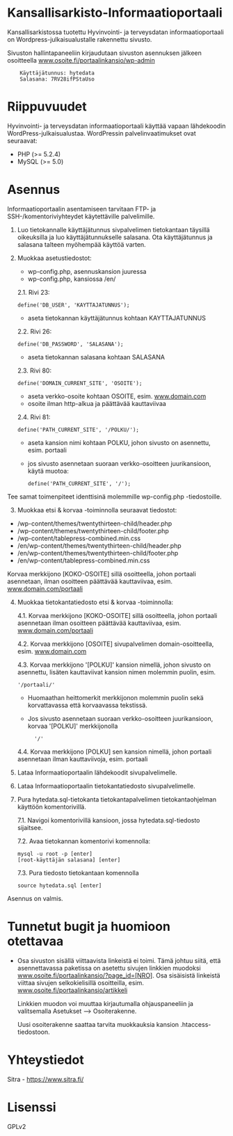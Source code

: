 # Kansallisarkisto-Informaatioportaali

Kansallisarkistossa tuotettu Hyvinvointi- ja terveysdatan informaatioportaali on Wordpress-julkaisualustalle rakennettu sivusto.

Sivuston hallintapaneeliin kirjaudutaan sivuston asennuksen jälkeen osoitteella www.osoite.fi/portaalinkansio/wp-admin

		Käyttäjätunnus: hytedata
		Salasana: 7RV28ifPStaUso

# Riippuvuudet

Hyvinvointi- ja terveysdatan informaatioportaali käyttää vapaan lähdekoodin WordPress-julkaisualustaa. WordPressin palvelinvaatimukset ovat seuraavat:

- PHP (>= 5.2.4)
- MySQL (>= 5.0)

# Asennus

Informaatioportaalin asentamiseen tarvitaan FTP- ja SSH-/komentoriviyhteydet käytettäville palvelimille.

1.	Luo tietokannalle käyttäjätunnus sivpalvelimen tietokantaan täysillä oikeuksilla ja luo käyttäjätunnukselle salasana. Ota käyttäjätunnus ja salasana talteen myöhempää käyttöä varten.

2.	Muokkaa asetustiedostot:
	- wp-config.php, asennuskansion juuressa
	- wp-config.php, kansiossa /en/



	2.1. Rivi 23:

		define('DB_USER', 'KAYTTAJATUNNUS');
	-	aseta tietokannan käyttäjätunnus kohtaan KAYTTAJATUNNUS


	2.2. Rivi 26:

		define('DB_PASSWORD', 'SALASANA');
	-	aseta tietokannan salasana kohtaan SALASANA


	2.3. Rivi 80:

		define('DOMAIN_CURRENT_SITE', 'OSOITE');
	-	aseta verkko-osoite kohtaan OSOITE, esim. www.domain.com
	-	osoite ilman http-alkua ja päättävää kauttaviivaa


	2.4.	Rivi 81:

		define('PATH_CURRENT_SITE', '/POLKU/');
		
	-	aseta kansion nimi kohtaan POLKU, johon sivusto on asennettu, esim. portaali
	-	jos sivusto asennetaan suoraan verkko-osoitteen juurikansioon, käytä muotoa:
	
			define('PATH_CURRENT_SITE', '/');

Tee samat toimenpiteet identtisinä molemmille wp-config.php -tiedostoille.



3.	Muokkaa etsi & korvaa -toiminnolla seuraavat tiedostot:
- /wp-content/themes/twentythirteen-child/header.php
- /wp-content/themes/twentythirteen-child/footer.php
- /wp-content/tablepress-combined.min.css
- /en/wp-content/themes/twentythirteen-child/header.php
- /en/wp-content/themes/twentythirteen-child/footer.php
- /en/wp-content/tablepress-combined.min.css

Korvaa merkkijono [KOKO-OSOITE] sillä osoitteella, johon portaali asennetaan, ilman osoitteen päättävää kauttaviivaa, esim. www.domain.com/portaali

4.	Muokkaa tietokantatiedosto etsi & korvaa -toiminnolla:


	4.1.	Korvaa merkkijono [KOKO-OSOITE] sillä osoitteella, johon portaali asennetaan ilman osoitteen päättävää kauttaviivaa, esim. www.domain.com/portaali


	4.2.	Korvaa merkkijono [OSOITE] sivupalvelimen domain-osoitteella, esim. www.domain.com


	4.3.	Korvaa merkkijono '[POLKU]' kansion nimellä, johon sivusto on asennettu, lisäten kauttaviivat kansion nimen molemmin puolin, esim.
	
		'/portaali/'
	- Huomaathan heittomerkit merkkijonon molemmin puolin sekä korvattavassa että korvaavassa tekstissä.
	- Jos sivusto asennetaan suoraan verkko-osoitteen juurikansioon, korvaa '[POLKU]' merkkijonolla
	
			'/'


	4.4.	Korvaa merkkijono [POLKU] sen kansion nimellä, johon portaali asennetaan ilman kauttaviivoja, esim. portaali

5.	Lataa Informaatioportaalin lähdekoodit sivupalvelimelle.

6.	Lataa Informaatioportaalin tietokantatiedosto sivupalvelimelle.

7.	Pura hytedata.sql-tietokanta tietokantapalvelimen tietokantaohjelman käyttöön komentorivillä.


	7.1.	Navigoi komentorivillä kansioon, jossa hytedata.sql-tiedosto sijaitsee.
	
	7.2.	Avaa tietokannan komentorivi komennolla:

		mysql -u root -p [enter]
		[root-käyttäjän salasana] [enter]

	7.3.	Pura tiedosto tietokantaan komennolla

		source hytedata.sql [enter]
		
		
Asennus on valmis.



# Tunnetut bugit ja huomioon otettavaa

-	Osa sivuston sisällä viittaavista linkeistä ei toimi. Tämä johtuu siitä, että asennettavassa paketissa on asetettu sivujen linkkien muodoksi www.osoite.fi/portaalinkansio/?page_id=[NRO]. Osa sisäisistä linkeistä viittaa sivujen selkokielisillä osoitteilla, esim. www.osoite.fi/portaalinkansio/artikkeli

	Linkkien muodon voi muuttaa kirjautumalla ohjauspaneeliin ja valitsemalla Asetukset --> Osoiterakenne.
	
	Uusi osoiterakenne saattaa tarvita muokkauksia kansion .htaccess-tiedostoon.

# Yhteystiedot

Sitra - https://www.sitra.fi/

# Lisenssi

GPLv2
